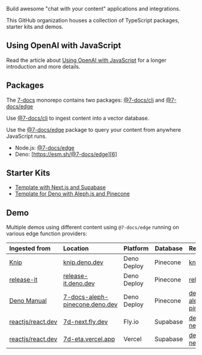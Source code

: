 Build awesome "chat with your content" applications and integrations.

This GitHub organization houses a collection of TypeScript packages, starter kits and demos.

## Using OpenAI with JavaScript

Read the article about [Using OpenAI with JavaScript][1] for a longer introduction and more details.

## Packages

The [7-docs][2] monorepo contains two packages: [@7-docs/cli][3] and [@7-docs/edge][4]

Use [@7-docs/cli][3] to ingest content into a vector database.

Use the [@7-docs/edge][4] package to query your content from anywhere JavaScript runs.

- Node.js: [@7-docs/edge][5]
- Deno: [https://esm.sh/@7-docs/edge][6]

## Starter Kits

- [Template with Next.js and Supabase][7]
- [Template for Deno with Aleph.js and Pinecone][8]

## Demo

Multiple demos using different content using `@7-docs/edge` running on various edge function providers:

| Ingested from           | Location                             | Platform    | Database | Repository               |
| :---------------------- | :----------------------------------- | ----------- | -------- | :----------------------- |
| [Knip][9]               | [knip.deno.dev][10]                  | Deno Deploy | Pinecone | [knip][11]               |
| [release-it][12]        | [release-it.deno.dev][13]            | Deno Deploy | Pinecone | [release-it][14]         |
| [Deno Manual][15]       | [7-docs-aleph-pinecone.deno.dev][16] | Deno Deploy | Pinecone | [deno-aleph-pinecone][8] |
| [reactjs/react.dev][17] | [7d-next.fly.dev][18]                | Fly.io      | Supabase | [demo-next][19]          |
| [reactjs/react.dev][17] | [7d-eta.vercel.app][20]              | Vercel      | Supabase | [demo-next][19]          |

[1]: https://www.webpro.nl/articles/using-openai-with-javascript
[2]: https://github.com/7-docs/7-docs
[3]: https://github.com/7-docs/7-docs/tree/main/packages/cli
[4]: https://github.com/7-docs/7-docs/tree/main/packages/edge
[5]: https://www.npmjs.com/package/@7-docs/edge
[6]: https://esm.sh/@7-docs/edge
[7]: https://github.com/7-docs/template-next-supabase
[8]: https://github.com/7-docs/template-deno-aleph-pinecone
[9]: https://github.com/webpro/knip
[10]: https://knip.deno.dev
[11]: https://github.com/7-docs/knip
[12]: https://github.com/release-it/release-it
[13]: https://release-it.deno.dev
[14]: https://github.com/7-docs/release-it
[15]: https://github.com/denoland/manual/blob/main/README.md
[16]: https://7-docs-aleph-pinecone.deno.dev
[17]: https://github.com/reactjs/react.dev
[18]: https://7d-next.fly.dev
[19]: https://github.com/7-docs/demo-next
[20]: https://7d-eta.vercel.app

